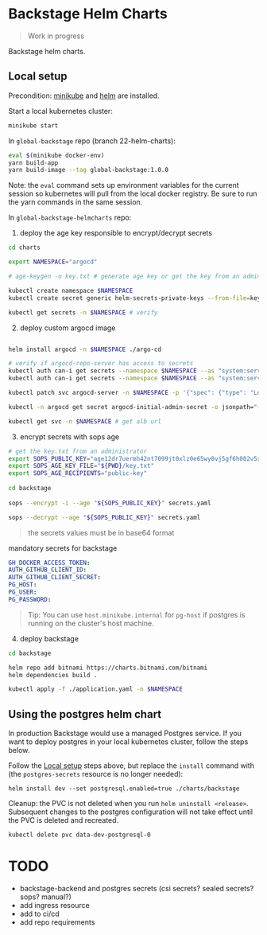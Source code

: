 # Backstage Helm Charts

> Work in progress

Backstage helm charts.

## Local setup
Precondition: [minikube](https://minikube.sigs.k8s.io/docs/) and [helm](https://helm.sh/) are installed.

Start a local kubernetes cluster:
```sh
minikube start
```

In `global-backstage` repo (branch 22-helm-charts):
```sh
eval $(minikube docker-env)
yarn build-app
yarn build-image --tag global-backstage:1.0.0
```
Note: the `eval` command sets up environment variables for the current session so kubernetes will pull from the local docker registry.  Be sure to run the yarn commands in the same session.

In `global-backstage-helmcharts` repo:

1. deploy the age key responsible to encrypt/decrypt secrets
```sh
cd charts

export NAMESPACE="argocd"

# age-keygen -o key.txt # generate age key or get the key from an administrator

kubectl create namespace $NAMESPACE
kubectl create secret generic helm-secrets-private-keys --from-file=key.txt -n $NAMESPACE # deploy key.txt on secrets

kubectl get secrets -n $NAMESPACE # verify
```

2. deploy custom argocd image
```bash

helm install argocd -n $NAMESPACE ./argo-cd

# verify if argocd-repo-server has access to secrets
kubectl auth can-i get secrets --namespace $NAMESPACE --as "system:serviceaccount:${NAMESPACE}:argocd-repo-server" # the output should be yes
kubectl auth can-i get secrets --namespace $NAMESPACE --as "system:serviceaccount:${NAMESPACE}:argocd-repo-server" # the output should be yes

kubectl patch svc argocd-server -n $NAMESPACE -p '{"spec": {"type": "LoadBalancer"}}'

kubectl -n argocd get secret argocd-initial-admin-secret -o jsonpath="{.data.password}" | base64 -d; echo # get argocd password

kubectl get svc -n $NAMESPACE # get alb url
```

3. encrypt secrets with sops age
```bash
# get the key.txt from an administrator
export SOPS_PUBLIC_KEY="age12dr7uermh42nt7099jt0xlz0e65wy0vj5gf6h002v5x6esvkcd9qq9kglv"
export SOPS_AGE_KEY_FILE="${PWD}/key.txt"
export SOPS_AGE_RECIPIENTS="public-key"
    
cd backstage
    
sops --encrypt -i --age "${SOPS_PUBLIC_KEY}" secrets.yaml 

sops --decrypt --age "${SOPS_PUBLIC_KEY}" secrets.yaml
```
> the secrets values must be in base64 format

mandatory secrets for backstage
```yaml
GH_DOCKER_ACCESS_TOKEN: 
AUTH_GITHUB_CLIENT_ID: 
AUTH_GITHUB_CLIENT_SECRET: 
PG_HOST: 
PG_USER: 
PG_PASSWORD: 
```
> Tip: You can use `host.minikube.internal` for `pg-host` if postgres is running on the cluster's host machine.

4. deploy backstage
```bash
cd backstage

helm repo add bitnami https://charts.bitnami.com/bitnami
helm dependencies build .

kubectl apply -f ./application.yaml -n $NAMESPACE
```

## Using the postgres helm chart
In production Backstage would use a managed Postgres service.  If you want to deploy postgres in your local kubernetes cluster, follow the steps below.

Follow the [Local setup](#local-setup) steps above, but replace the `install` command with (the `postgres-secrets` resource is no longer needed):
```
helm install dev --set postgresql.enabled=true ./charts/backstage
```

Cleanup: the PVC is not deleted when you run `helm uninstall <release>`.  Subsequent changes to the postgres configuration will not take effect until the PVC is deleted and recreated.
```
kubectl delete pvc data-dev-postgresql-0 
```

# TODO
- backstage-backend and postgres secrets (csi secrets? sealed secrets? sops? manual?)
- add ingress resource
- add to ci/cd
- add repo requirements